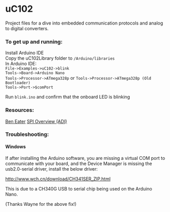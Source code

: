 # uC102
Project files for a dive into embedded communication protocols and analog to digital converters.  

### To get up and running:
Install Arduino IDE  
Copy the uC102Library folder to `/Arduino/libraries`  
In Arduino IDE:  
`File->Examples->uC102->blink`  
`Tools->Board->Arduino Nano`  
`Tools->Processor->ATmega328p` or `Tools->Processor->ATmega328p (Old Bootloader)`  
`Tools->Port->$comPort`

Run `blink.ino` and confirm that the onboard LED is blinking

### Resources:   

[Ben Eater](https://www.youtube.com/watch?v=eq5YpKHXJDM)
[SPI Overview (ADI)](https://www.analog.com/en/analog-dialogue/articles/introduction-to-spi-interface.html)

### Troubleshooting:

#### Windows
If after installing the Arduino software, you are missing a virtual COM port to communicate with your board, and the Device Manager is missing the usb2.0-serial driver, install the below driver:

http://www.wch.cn/download/CH341SER_ZIP.html

This is due to a CH340G USB to serial chip being used on the Arduino Nano.

(Thanks Wayne for the above fix!)
